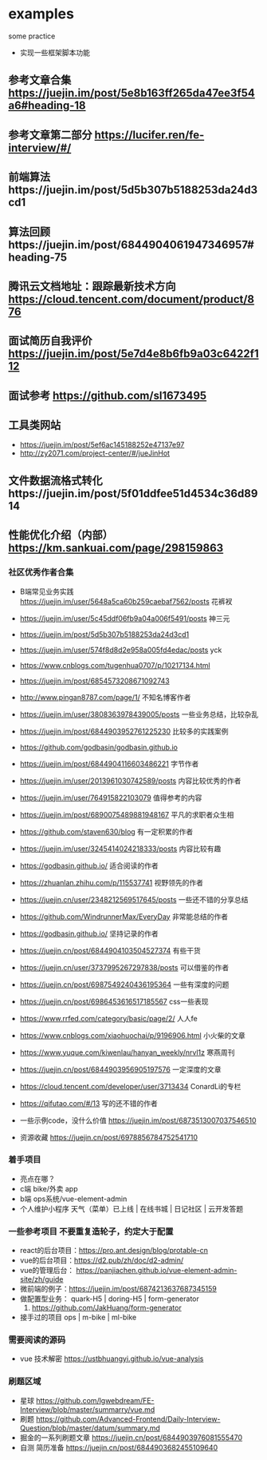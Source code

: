 <!--
 * @Author: your name
 * @Date: 2021-06-09 16:40:40
 * @LastEditTime: 2022-04-14 12:04:13
 * @LastEditors: Please set LastEditors
 * @Description: In User Settings Edit
 * @FilePath: /examples/README.md
-->
# examples
some practice 
- 实现一些框架脚本功能

## 参考文章合集 https://juejin.im/post/5e8b163ff265da47ee3f54a6#heading-18
## 参考文章第二部分 https://lucifer.ren/fe-interview/#/
## 前端算法https://juejin.im/post/5d5b307b5188253da24d3cd1
## 算法回顾https://juejin.im/post/6844904061947346957#heading-75
## 腾讯云文档地址：跟踪最新技术方向 https://cloud.tencent.com/document/product/876

## 面试简历自我评价 https://juejin.im/post/5e7d4e8b6fb9a03c6422f112
## 面试参考 https://github.com/sl1673495
## 工具类网站
- https://juejin.im/post/5ef6ac145188252e47137e97
- http://zy2071.com/project-center/#/jueJinHot







## 文件数据流格式转化https://juejin.im/post/5f01ddfee51d4534c36d8914
## 性能优化介绍（内部）https://km.sankuai.com/page/298159863


### 社区优秀作者合集
- B端常见业务实践 https://juejin.im/user/5648a5ca60b259caebaf7562/posts 花裤衩
- https://juejin.im/user/5c45ddf06fb9a04a006f5491/posts 神三元
- https://juejin.im/post/5d5b307b5188253da24d3cd1
- https://juejin.im/user/574f8d8d2e958a005fd4edac/posts yck
- https://www.cnblogs.com/tugenhua0707/p/10217134.html
- https://juejin.im/post/6854573208671092743
- http://www.pingan8787.com/page/1/ 不知名博客作者
- https://juejin.im/user/3808363978439005/posts 一些业务总结，比较杂乱
- https://juejin.im/post/6844903952761225230 比较多的实践案例
- https://github.com/godbasin/godbasin.github.io
- https://juejin.im/post/6844904116603486221 字节作者 
- https://juejin.im/user/2013961030742589/posts 内容比较优秀的作者
- https://juejin.im/user/764915822103079 值得参考的内容
- https://juejin.im/post/6890075489881948167 平凡的求职者众生相
- https://github.com/staven630/blog 有一定积累的作者
- https://juejin.im/user/3245414024218333/posts 内容比较有趣
- https://godbasin.github.io/ 适合阅读的作者
- https://zhuanlan.zhihu.com/p/115537741 视野领先的作者
- https://juejin.cn/user/2348212569517645/posts 一些还不错的分享总结
- https://github.com/WindrunnerMax/EveryDay 非常能总结的作者
- https://godbasin.github.io/ 坚持记录的作者
- https://juejin.cn/post/6844904103504527374 有些干货
- https://juejin.cn/user/3737995267297838/posts 可以借鉴的作者
- https://juejin.cn/post/6987549240436195364 一些有深度的问题
- https://juejin.cn/post/6986453616517185567 css一些表现
- https://www.rrfed.com/category/basic/page/2/ 人人fe 
- https://www.cnblogs.com/xiaohuochai/p/9196906.html 小火柴的文章
- https://www.yuque.com/kiwenlau/hanyan_weekly/nrvl1z 寒燕周刊
- https://juejin.cn/post/6844903956905197576 一定深度的文章
- https://cloud.tencent.com/developer/user/3713434 ConardLi的专栏
- https://qifutao.com/#/13 写的还不错的作者


- 一些示例code，没什么价值 https://juejin.im/post/6873513007037546510

- 资源收藏 https://juejin.cn/post/6978856784752541710




### 着手项目
- 亮点在哪？
- c端 bike/外卖 app
- b端 ops系统/vue-element-admin
- 个人维护小程序 天气（菜单）已上线 | 在线书城 | 日记社区 | 云开发答题


### 一些参考项目 不要重复造轮子，约定大于配置
- react的后台项目：https://pro.ant.design/blog/protable-cn
- vue的后台项目：https://d2.pub/zh/doc/d2-admin/
- vue的管理后台： https://panjiachen.github.io/vue-element-admin-site/zh/guide
- 微前端的例子：https://juejin.im/post/6874213637687345159
- 做配置型业务： quark-H5 | doring-H5 | form-generator
  1. https://github.com/JakHuang/form-generator
- 接手过的项目 ops | m-bike | ml-bike


### 需要阅读的源码
- vue 技术解密 https://ustbhuangyi.github.io/vue-analysis


### 刷题区域
- 星球 https://github.com/lgwebdream/FE-Interview/blob/master/summarry/vue.md
- 刷题 https://github.com/Advanced-Frontend/Daily-Interview-Question/blob/master/datum/summary.md
- 掘金的一系列刷题文章 https://juejin.cn/post/6844903976081555470
- 自测 简历准备 https://juejin.cn/post/6844903682455109640










